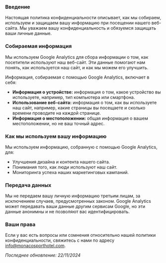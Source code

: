 ### Введение

Настоящая политика конфиденциальности описывает, как мы собираем, используем и защищаем вашу информацию при посещении нашего веб-сайта. Мы уважаем вашу конфиденциальность и обязуемся защищать ваши личные данные.

### Собираемая информация

Мы используем Google Analytics для сбора информации о том, как посетители используют наш веб-сайт. Эти данные помогают нам понять, как используется наш сайт, и как мы можем его улучшить.

Информация, собираемая с помощью Google Analytics, включает в себя:

- **Информация о устройстве:** информация о том, какое устройство вы используете, например, тип компьютера или смартфона.
- **Использование веб-сайта:** информация о том, как вы используете наш сайт, например, какие страницы вы посещаете и сколько времени проводите на каждой странице.
- **Информация о местоположении:** общая информация о вашем местоположении, но не ваш точный адрес.

### Как мы используем вашу информацию

Мы используем информацию, собранную с помощью Google Analytics, для:

- Улучшения дизайна и контента нашего сайта.
- Понимания того, как люди используют наш сайт.
- Мониторинга успеха наших маркетинговых кампаний.

### Передача данных

Мы не передаем вашу личную информацию третьим лицам, за исключением случаев, предусмотренных законом. Google Analytics может передавать ваши данные другим сервисам Google, но эти данные анонимны и не позволяют вас идентифицировать.

### Ваши права

Если у вас есть вопросы или сомнения относительно нашей политики конфиденциальности, свяжитесь с нами по адресу [info@monacosporthotel.com](mailto:info@monacosporthotel.com).

_Последнее обновление: 22/11/2024_
